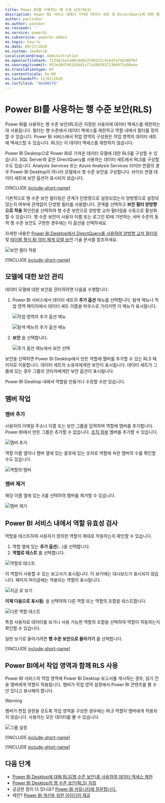 ```yaml
---
title: Power BI를 사용하는 행 수준 보안(RLS)
description: Power BI 서비스 내에서 가져온 데이터 세트 및 DirectQuery에 대한 행 수준 보안을 구성하는 방법입니다.
author: paulinbar
ms.author: painbar
ms.reviewer: ''
ms.service: powerbi
ms.subservice: powerbi-admin
ms.topic: how-to
ms.date: 09/17/2020
ms.custom: seodec18
LocalizationGroup: Administration
ms.openlocfilehash: f1358cbafa08c0dbb3790322c414d7a746386f0f
ms.sourcegitcommit: 653e18d7041d3dd1cf7a38010372366975a98eae
ms.translationtype: HT
ms.contentlocale: ko-KR
ms.lasthandoff: 12/01/2020
ms.locfileid: "96408576"
---
```

# <a name="row-level-security-rls-with-power-bi"></a>Power BI를 사용하는 행 수준 보안(RLS)

Power BI를 사용하는 행 수준 보안(RLS)은 지정된 사용자에 데이터 액세스를 제한하는 데 사용됩니다. 필터는 행 수준에서 데이터 액세스를 제한하고 역할 내에서 필터를 정의할 수 있습니다. Power BI 서비스에서 작업 영역의 구성원은 작업 영역의 데이터 세트에 액세스할 수 있습니다. RLS는 이 데이터 액세스를 제한하지 않습니다.

Power BI Desktop으로 Power BI로 가져온 데이터 모델에 대한 RLS를 구성할 수 있습니다. SQL Server와 같은 DirectQuery를 사용하는 데이터 세트에서 RLS를 구성할 수도 있습니다. Analysis Services 또는 Azure Analysis Services 라이브 연결의 경우 Power BI Desktop이 아니라 모델에서 행 수준 보안을 구성합니다. 라이브 연결 데이터 세트에 보안 옵션이 표시되지 않습니다.

[!INCLUDE [include-short-name](../includes/rls-desktop-define-roles.md)]

기본적으로 행 수준 보안 필터링은 관계가 단방향으로 설정되었는지 양방향으로 설정되었는지 여부에 관계없이 단방향 필터를 사용합니다. 관계를 선택하고 **보안 필터 양방향으로 적용** 확인란을 선택하여 행 수준 보안으로 양방향 교차 필터링을 수동으로 활성화할 수 있습니다. 행 수준 보안이 사용자 이름 또는 로그인 ID에 기반하는 서버 수준의 동적 행 수준 보안도 구현한 경우에는 이 옵션을 선택하세요.

자세한 내용은 [Power BI Desktop에서 DirectQuery를 사용하여 양방향 교차 필터링](../transform-model/desktop-bidirectional-filtering.md) 및 [테이블 형식 BI 의미 체계 모델 보안](https://download.microsoft.com/download/D/2/0/D20E1C5F-72EA-4505-9F26-FEF9550EFD44/Securing%20the%20Tabular%20BI%20Semantic%20Model.docx) 기술 문서를 참조하세요.

![보안 필터 적용](media/service-admin-rls/rls-apply-security-filter.png)


[!INCLUDE [include-short-name](../includes/rls-desktop-view-as-roles.md)]

## <a name="manage-security-on-your-model"></a>모델에 대한 보안 관리

데이터 모델에 대한 보안을 관리하려면 다음을 수행합니다.

1. Power BI 서비스에서 데이터 세트의 **추가 옵션** 메뉴를 선택합니다. 탐색 메뉴나 작업 영역 페이지에서 데이터 세트 이름을 마우스로 가리키면 이 메뉴가 표시됩니다.

    ![작업 영역의 추가 옵션 메뉴](media/service-admin-rls/dataset-leftnav-more-options.png)

    ![탐색 메뉴의 추가 옵션 메뉴](media/service-admin-rls/dataset-canvas-more-options.png)

1. **보안** 을 선택합니다.

   ![추가 옵션 메뉴에서 보안 선택](media/service-admin-rls/dataset-more-options-menu.png)

보안을 선택하면 Power BI Desktop에서 만든 역할에 멤버를 추가할 수 있는 RLS 페이지로 이동합니다. 데이터 세트의 소유자에게만 보안이 표시됩니다. 데이터 세트가 그룹에 있는 경우 그룹의 관리자에게만 보안 옵션이 표시됩니다.

Power BI Desktop 내에서 역할을 만들거나 수정할 수만 있습니다.

## <a name="working-with-members"></a>멤버 작업

### <a name="add-members"></a>멤버 추가

사용자의 이메일 주소나 이름 또는 보안 그룹을 입력하여 역할에 멤버를 추가합니다. Power BI에서 만든 그룹은 추가할 수 없습니다. [조직 외부](../guidance/whitepaper-azure-b2b-power-bi.md#data-security-for-external-partners) 멤버를 추가할 수 있습니다.

![멤버 추가](media/service-admin-rls/rls-add-member.png)

역할 이름 옆이나 멤버 옆에 있는 괄호에 있는 숫자로 역할에 속한 멤버의 수를 확인할 수도 있습니다.

![역할의 멤버](media/service-admin-rls/rls-member-count.png)

### <a name="remove-members"></a>멤버 제거

해당 이름 옆에 있는 X를 선택하여 멤버를 제거할 수 있습니다. 

![멤버 제거](media/service-admin-rls/rls-remove-member.png)

## <a name="validating-the-role-within-the-power-bi-service"></a>Power BI 서비스 내에서 역할 유효성 검사

역할을 테스트하여 사용자가 정의한 역할이 제대로 작동하는지 확인할 수 있습니다.

1. 역할 옆에 있는 **추가 옵션**(...)을 선택합니다.
2. **역할로 테스트** 를 선택합니다.

![역할로 테스트](media/service-admin-rls/rls-test-role.png)

이 역할이 사용할 수 있는 보고서가 표시됩니다. 이 보기에는 대시보드가 표시되지 않습니다. 페이지 머리글에는 적용되는 역할이 표시됩니다.

![지금 <role>로 보기](media/service-admin-rls/rls-test-role2.png)

**이제 다음으로 표시됨:** 을 선택하여 다른 역할 또는 역할의 조합을 테스트합니다.

![다른 역할 테스트](media/service-admin-rls/rls-test-role3.png)

특정 사용자로 데이터를 보거나 사용 가능한 역할의 조합을 선택하여 역할이 작동하는지 확인할 수 있습니다.

일반 보기로 돌아가려면 **행 수준 보안으로 돌아가기** 를 선택합니다.

[!INCLUDE [include-short-name](../includes/rls-usernames.md)]

## <a name="using-rls-with-workspaces-in-power-bi"></a>Power BI에서 작업 영역과 함께 RLS 사용

Power BI 서비스의 작업 영역에 Power BI Desktop 보고서를 게시하는 경우, 읽기 전용 멤버에게 역할이 적용됩니다. 멤버가 작업 영역 설정에서 Power BI 콘텐츠를 볼 수만 있다고 표시해야 합니다.

> [!WARNING]
> 멤버가 편집 권한을 갖도록 작업 영역을 구성한 경우에는 RLS 역할이 멤버에게 적용되지 않습니다. 사용자는 모든 데이터를 볼 수 있습니다.

![그룹 설정](media/service-admin-rls/rls-group-settings.png)

[!INCLUDE [include-short-name](../includes/rls-limitations.md)]

[!INCLUDE [include-short-name](../includes/rls-faq.md)]

## <a name="next-steps"></a>다음 단계

- [Power BI Desktop에 대해 RLS(행 수준 보안)를 사용하여 데이터 액세스 제한](../create-reports/desktop-rls.md)
- [Power BI Desktop의 행 수준 보안(RLS) 지침](../guidance/rls-guidance.md)
- 궁금한 점이 더 있나요? [Power BI 커뮤니티에 질문합니다.](https://community.powerbi.com/)
- 제안? [Power BI 개선을 위한 아이디어 제공](https://ideas.powerbi.com/)
